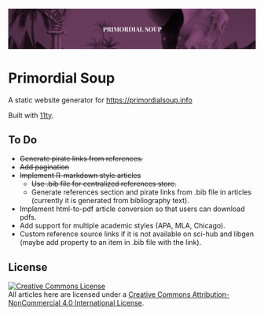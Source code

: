 ![](/images/soup-cover.png)

# Primordial Soup

A static website generator for https://primordialsoup.info

Built with [11ty](https://www.11ty.dev/).

## To Do

- ~~Generate pirate links from references.~~
- ~~Add pagination~~
- ~~Implement R-markdown style articles~~
  - ~~Use .bib file for centralized references store.~~
  - Generate references section and pirate links from .bib file in articles (currently it is generated from bibliography text).
- Implement html-to-pdf article conversion so that users can download pdfs.
- Add support for multiple academic styles (APA, MLA, Chicago).
- Custom reference source links if it is not available on sci-hub and libgen (maybe add property to an item in .bib file with the link).

## License

<a rel="license" href="http://creativecommons.org/licenses/by-nc/4.0/"><img alt="Creative Commons License" style="border-width:0" src="https://i.creativecommons.org/l/by-nc/4.0/88x31.png"/>
</a><br/>All articles here are licensed under a
<a rel="license" href="http://creativecommons.org/licenses/by-nc/4.0/">Creative Commons Attribution-NonCommercial 4.0
International License</a>.
